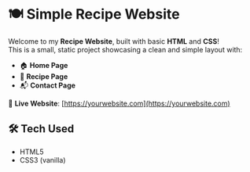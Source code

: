 # 🍽️ Simple Recipe Website

Welcome to my **Recipe Website**, built with basic **HTML** and **CSS**!  
This is a small, static project showcasing a clean and simple layout with:

- 🏠 **Home Page**  
- 📖 **Recipe Page**  
- 📬 **Contact Page**

🔗 **Live Website**: [https://yourwebsite.com](https://yourwebsite.com)

## 🛠️ Tech Used

- HTML5  
- CSS3 (vanilla)

